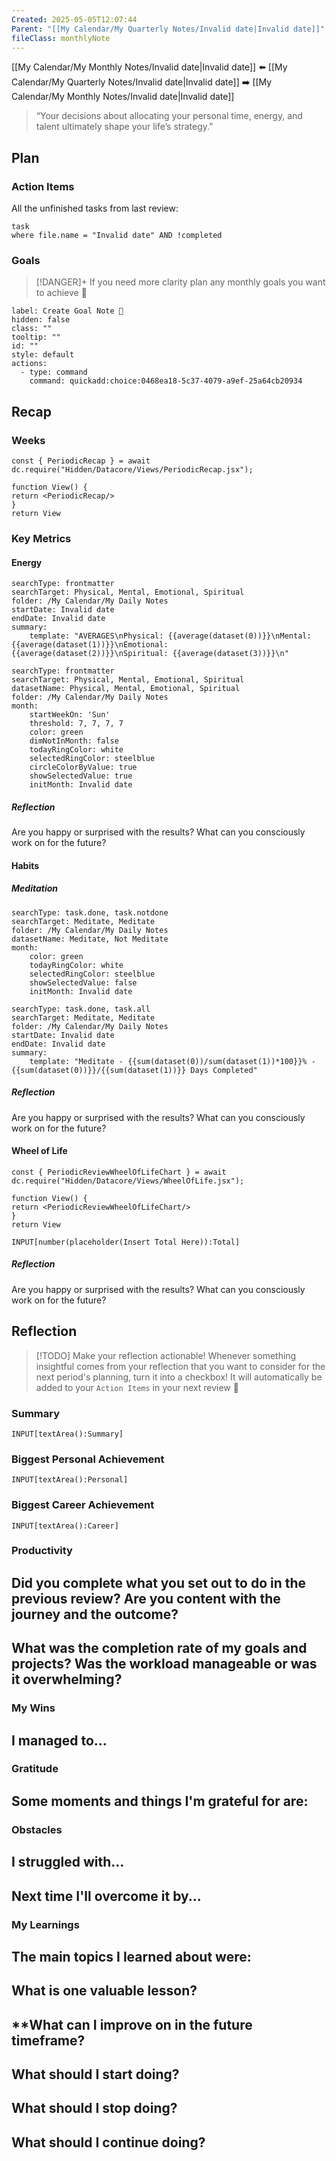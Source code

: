 ```yaml
---
Created: 2025-05-05T12:07:44
Parent: "[[My Calendar/My Quarterly Notes/Invalid date|Invalid date]]"
fileClass: monthlyNote
---
```


[[My Calendar/My Monthly Notes/Invalid date|Invalid date]] ⬅️ [[My Calendar/My Quarterly Notes/Invalid date|Invalid date]] ➡️ [[My Calendar/My Monthly Notes/Invalid date|Invalid date]]

> “Your decisions about allocating your personal time, energy, and talent ultimately shape your life’s strategy.”

## Plan

### Action Items

All the unfinished tasks from last review:

```dataview
task
where file.name = "Invalid date" AND !completed
```

### Goals

> [!DANGER]+ If you need more clarity plan any monthly goals you want to achieve 🎯

```meta-bind-button
label: Create Goal Note 🎯
hidden: false
class: ""
tooltip: ""
id: ""
style: default
actions:
  - type: command
    command: quickadd:choice:0468ea18-5c37-4079-a9ef-25a64cb20934

```

<!-- Deprecated query: #goal tag being removed. Replace with field:: type = "goal"
```dataview
table list("🎯 " + Description, "💡 " + Why) as "Details"
FROM #goal AND !"Hidden"
WHERE contains(file.frontmatter.Timeframe, this.file.name)
SORT Order, file.name asc
``` -->

## Recap
### Weeks
````datacorejsx
const { PeriodicRecap } = await dc.require("Hidden/Datacore/Views/PeriodicRecap.jsx");

function View() {
return <PeriodicRecap/>
}
return View
````

### Key Metrics

#### Energy

```tracker
searchType: frontmatter
searchTarget: Physical, Mental, Emotional, Spiritual
folder: /My Calendar/My Daily Notes
startDate: Invalid date
endDate: Invalid date
summary:
    template: "AVERAGES\nPhysical: {{average(dataset(0))}}\nMental: {{average(dataset(1))}}\nEmotional: {{average(dataset(2))}}\nSpiritual: {{average(dataset(3))}}\n"
```

```tracker
searchType: frontmatter
searchTarget: Physical, Mental, Emotional, Spiritual
datasetName: Physical, Mental, Emotional, Spiritual
folder: /My Calendar/My Daily Notes
month:
    startWeekOn: 'Sun'
    threshold: 7, 7, 7, 7
    color: green
    dimNotInMonth: false
    todayRingColor: white
    selectedRingColor: steelblue
    circleColorByValue: true
    showSelectedValue: true
    initMonth: Invalid date
```

##### Reflection

Are you happy or surprised with the results? What can you consciously work on for the future?

#### Habits

##### Meditation

```tracker
searchType: task.done, task.notdone
searchTarget: Meditate, Meditate
folder: /My Calendar/My Daily Notes
datasetName: Meditate, Not Meditate
month:
    color: green
    todayRingColor: white
    selectedRingColor: steelblue
    showSelectedValue: false
    initMonth: Invalid date
```

```tracker
searchType: task.done, task.all
searchTarget: Meditate, Meditate
folder: /My Calendar/My Daily Notes
startDate: Invalid date
endDate: Invalid date
summary:
    template: "Meditate - {{sum(dataset(0))/sum(dataset(1))*100}}% - {{sum(dataset(0))}}/{{sum(dataset(1))}} Days Completed"
```

##### Reflection

Are you happy or surprised with the results? What can you consciously work on for the future?

#### Wheel of Life

````datacorejsx
const { PeriodicReviewWheelOfLifeChart } = await dc.require("Hidden/Datacore/Views/WheelOfLife.jsx");

function View() {
return <PeriodicReviewWheelOfLifeChart/>
}
return View
````

`INPUT[number(placeholder(Insert Total Here)):Total]`

##### Reflection

Are you happy or surprised with the results? What can you consciously work on for the future?

## Reflection

> [!TODO] Make your reflection actionable!
> Whenever something insightful comes from your reflection that you want to consider for the next period's planning, turn it into a checkbox! It will automatically be added to your `Action Items` in your next review 🤩

### Summary
`INPUT[textArea():Summary]`
### Biggest Personal Achievement
`INPUT[textArea():Personal]`
### Biggest Career Achievement
`INPUT[textArea():Career]`
### Productivity
**Did you complete what you set out to do in the previous review? Are you content with the journey and the outcome?**
- 

**What was the completion rate of my goals and projects? Was the workload manageable or was it overwhelming?**
- 
### My Wins
I managed to...
- 
### Gratitude
Some moments and things I'm grateful for are:
- 
### Obstacles
I struggled with...
- 

Next time I'll overcome it by...
- 
### My Learnings
**The main topics I learned about were:**
- 

**What is one valuable lesson?**
- 

**What can I improve on in the future timeframe?
- 

**What should I start doing?**
- 

**What should I stop doing?**
- 

**What should I continue doing?**
- 
